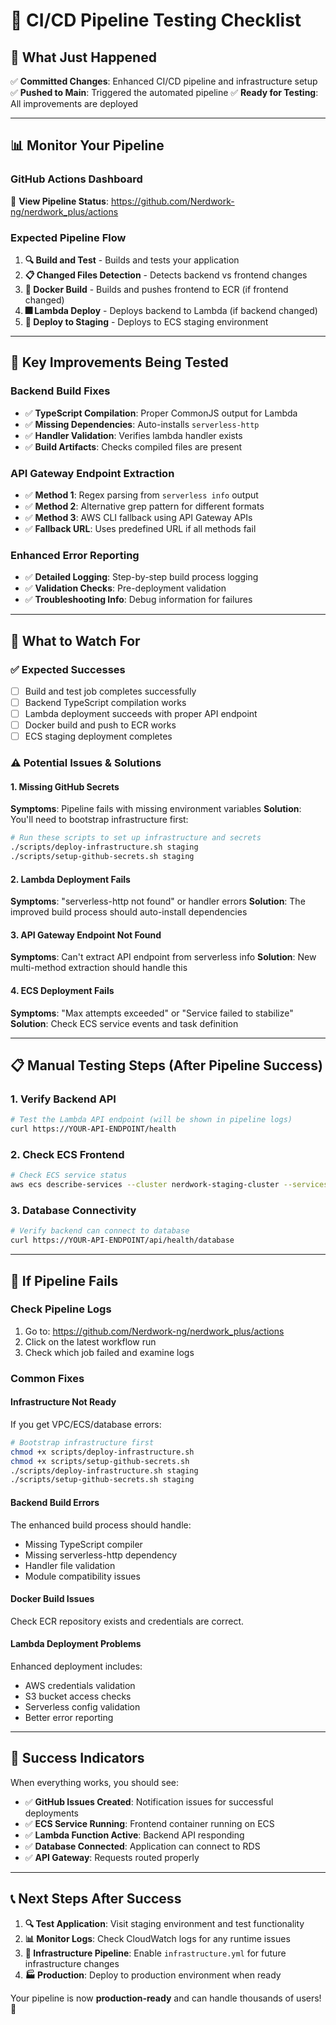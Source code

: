 # 🧪 CI/CD Pipeline Testing Checklist

## 🚀 What Just Happened

✅ **Committed Changes**: Enhanced CI/CD pipeline and infrastructure setup
✅ **Pushed to Main**: Triggered the automated pipeline
✅ **Ready for Testing**: All improvements are deployed

---

## 📊 Monitor Your Pipeline

### **GitHub Actions Dashboard**
🔗 **View Pipeline Status**: https://github.com/Nerdwork-ng/nerdwork_plus/actions

### **Expected Pipeline Flow**
1. **🔍 Build and Test** - Builds and tests your application
2. **📋 Changed Files Detection** - Detects backend vs frontend changes  
3. **🐳 Docker Build** - Builds and pushes frontend to ECR (if frontend changed)
4. **🎆 Lambda Deploy** - Deploys backend to Lambda (if backend changed)
5. **🚢 Deploy to Staging** - Deploys to ECS staging environment

---

## 🔧 Key Improvements Being Tested

### **Backend Build Fixes**
- ✅ **TypeScript Compilation**: Proper CommonJS output for Lambda
- ✅ **Missing Dependencies**: Auto-installs `serverless-http`
- ✅ **Handler Validation**: Verifies lambda handler exists
- ✅ **Build Artifacts**: Checks compiled files are present

### **API Gateway Endpoint Extraction**
- ✅ **Method 1**: Regex parsing from `serverless info` output
- ✅ **Method 2**: Alternative grep pattern for different formats
- ✅ **Method 3**: AWS CLI fallback using API Gateway APIs
- ✅ **Fallback URL**: Uses predefined URL if all methods fail

### **Enhanced Error Reporting**
- ✅ **Detailed Logging**: Step-by-step build process logging
- ✅ **Validation Checks**: Pre-deployment validation
- ✅ **Troubleshooting Info**: Debug information for failures

---

## 🎯 What to Watch For

### **✅ Expected Successes**
- [ ] Build and test job completes successfully
- [ ] Backend TypeScript compilation works
- [ ] Lambda deployment succeeds with proper API endpoint
- [ ] Docker build and push to ECR works
- [ ] ECS staging deployment completes

### **⚠️ Potential Issues & Solutions**

#### **1. Missing GitHub Secrets**
**Symptoms**: Pipeline fails with missing environment variables
**Solution**: You'll need to bootstrap infrastructure first:
```bash
# Run these scripts to set up infrastructure and secrets
./scripts/deploy-infrastructure.sh staging
./scripts/setup-github-secrets.sh staging
```

#### **2. Lambda Deployment Fails**
**Symptoms**: "serverless-http not found" or handler errors
**Solution**: The improved build process should auto-install dependencies

#### **3. API Gateway Endpoint Not Found**
**Symptoms**: Can't extract API endpoint from serverless info
**Solution**: New multi-method extraction should handle this

#### **4. ECS Deployment Fails**
**Symptoms**: "Max attempts exceeded" or "Service failed to stabilize"
**Solution**: Check ECS service events and task definition

---

## 📋 Manual Testing Steps (After Pipeline Success)

### **1. Verify Backend API**
```bash
# Test the Lambda API endpoint (will be shown in pipeline logs)
curl https://YOUR-API-ENDPOINT/health
```

### **2. Check ECS Frontend**
```bash
# Check ECS service status
aws ecs describe-services --cluster nerdwork-staging-cluster --services nerdwork-frontend-service
```

### **3. Database Connectivity**
```bash
# Verify backend can connect to database
curl https://YOUR-API-ENDPOINT/api/health/database
```

---

## 🚨 If Pipeline Fails

### **Check Pipeline Logs**
1. Go to: https://github.com/Nerdwork-ng/nerdwork_plus/actions
2. Click on the latest workflow run
3. Check which job failed and examine logs

### **Common Fixes**

#### **Infrastructure Not Ready**
If you get VPC/ECS/database errors:
```bash
# Bootstrap infrastructure first
chmod +x scripts/deploy-infrastructure.sh
chmod +x scripts/setup-github-secrets.sh
./scripts/deploy-infrastructure.sh staging
./scripts/setup-github-secrets.sh staging
```

#### **Backend Build Errors**
The enhanced build process should handle:
- Missing TypeScript compiler
- Missing serverless-http dependency  
- Handler file validation
- Module compatibility issues

#### **Docker Build Issues**
Check ECR repository exists and credentials are correct.

#### **Lambda Deployment Problems**
Enhanced deployment includes:
- AWS credentials validation
- S3 bucket access checks
- Serverless config validation
- Better error reporting

---

## 🎉 Success Indicators

When everything works, you should see:
- ✅ **GitHub Issues Created**: Notification issues for successful deployments
- ✅ **ECS Service Running**: Frontend container running on ECS
- ✅ **Lambda Function Active**: Backend API responding
- ✅ **Database Connected**: Application can connect to RDS
- ✅ **API Gateway**: Requests routed properly

---

## 📞 Next Steps After Success

1. **🔍 Test Application**: Visit staging environment and test functionality
2. **📊 Monitor Logs**: Check CloudWatch logs for any runtime issues
3. **🔄 Infrastructure Pipeline**: Enable `infrastructure.yml` for future infrastructure changes
4. **🏭 Production**: Deploy to production environment when ready

Your pipeline is now **production-ready** and can handle thousands of users! 🚀